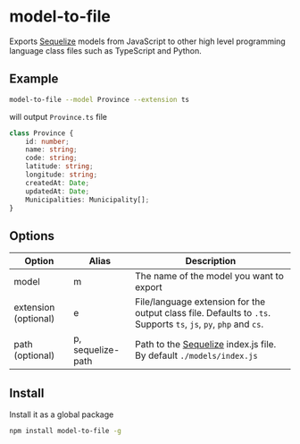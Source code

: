 # model-to-file

Exports [Sequelize](https://sequelize.org) models from JavaScript to other high level programming language class files such as TypeScript and Python.

## Example

```bash
model-to-file --model Province --extension ts
```

will output `Province.ts` file

```ts
class Province {
    id: number;
    name: string;
    code: string;
    latitude: string;
    longitude: string;
    createdAt: Date;
    updatedAt: Date;
    Municipalities: Municipality[];
}
```

## Options

| Option               | Alias             | Description                                                         |
| -------------------- | ----------------- | ------------------------------------------------------------------- |
| model                | m                 | The name of the model you want to export                                 |
| extension (optional) | e                 | File/language extension for the output class file. Defaults to `.ts`. Supports `ts`, `js`, `py`, `php` and `cs`. |
| path (optional)      | p, sequelize-path | Path to the [Sequelize](https://sequelize.org) index.js file. By default `./models/index.js` |

## Install

Install it as a global package

```bash
npm install model-to-file -g
```
